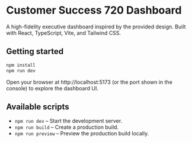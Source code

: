 # Customer Success 720 Dashboard

A high-fidelity executive dashboard inspired by the provided design. Built with React, TypeScript, Vite, and Tailwind CSS.

## Getting started

```bash
npm install
npm run dev
```

Open your browser at http://localhost:5173 (or the port shown in the console) to explore the dashboard UI.

## Available scripts

- `npm run dev` – Start the development server.
- `npm run build` – Create a production build.
- `npm run preview` – Preview the production build locally.

